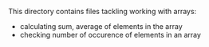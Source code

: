 This directory contains files tackling working with arrays: 
- calculating sum, average of elements in the array
- checking number of occurence of elements in an array